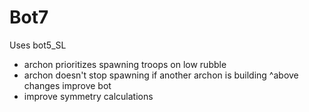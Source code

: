 # Bot7
Uses bot5_SL

- archon prioritizes spawning troops on low rubble
- archon doesn't stop spawning if another archon is building 
^above changes improve bot
- improve symmetry calculations